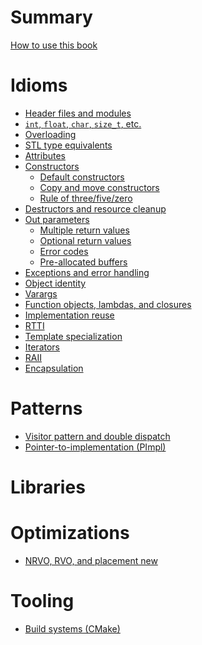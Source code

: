 # Summary

[How to use this book](./how_to_use_this_book.md)

# Idioms

- [Header files and modules]()
- [`int`, `float`, `char`, `size_t`, etc.]()
- [Overloading]()
- [STL type equivalents]()
- [Attributes]()
- [Constructors](./idioms/constructors.md)
  - [Default constructors](./idioms/constructors/default_constructors.md)
  - [Copy and move constructors](./idioms/constructors/copy_and_move_constructors.md)
  - [Rule of three/five/zero](./idioms/constructors/rule_of_three_five_zero.md)
- [Destructors and resource cleanup](./idioms/destructors.md)
- [Out parameters](./idioms/out_parameters.md)
  - [Multiple return values](./idioms/out_params/multiple_return.md)
  - [Optional return values](./idioms/out_params/optional_return.md)
  - [Error codes](./idioms/out_params/error_codes.md)
  - [Pre-allocated buffers](./idioms/out_params/pre-allocated_buffers.md)
- [Exceptions and error handling](./idioms/exceptions.md)
- [Object identity](./idioms/object_identity.md)
- [Varargs](./idioms/varargs.md)
- [Function objects, lambdas, and closures](./idioms/function_objects_and_lambdas.md)
- [Implementation reuse](./idioms/implementation_reuse.md)
- [RTTI](./idioms/rtti.md)
- [Template specialization](./idioms/template_specialization.md)
- [Iterators](./idioms/iterators.md)
- [RAII](./idioms/raii.md)
- [Encapsulation]()

# Patterns

- [Visitor pattern and double dispatch](./patterns/visitor_pattern.md)
- [Pointer-to-implementation (PImpl)](./patterns/pimpl.md)

# Libraries

# Optimizations

- [NRVO, RVO, and placement new](./optimizations/rvo_and_placement_new.md)

# Tooling

- [Build systems (CMake)](./tooling/build_systems.md)
